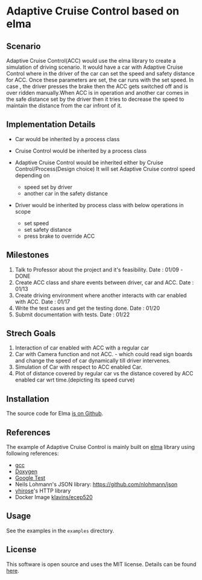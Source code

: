 Adaptive Cruise Control based on elma
===
Scenario
---
Adaptive Cruise Control(ACC) would use the elma library to create a simulation of driving scenario. It would have a car with Adaptive Cruise Control where in the driver of the car can set the speed and safety distance for ACC. Once these parameters are set, the car runs with the set speed. In case , the driver presses the brake then the ACC gets switched off and is over ridden manually.When ACC is in operation and another car comes in the safe distance set by the driver then it tries to decrease the speed to maintain the distance from the car infront of it.

Implementation Details
---
- Car would be inherited by a process class

- Cruise Control would be inherited by a process class

- Adaptive Cruise Control would be inherited either by Cruise Control/Process(Design choice)
    It will set Adaptive Cruise control speed depending on 
    - speed set by driver
    - another car in the safety distance

- Driver would be inherited by process class with below operations in scope
    - set speed
    - set safety distance
    - press brake to override ACC

Milestones 
---
1. Talk to Professor about the project and it's feasibility. Date : 01/09 -DONE
2. Create ACC class and share events between driver, car and ACC. Date : 01/13
3. Create driving environment where another interacts with car enabled with ACC. Date : 01/17
4. Write the test cases and get the testing done. Date : 01/20
5. Submit documentation with tests. Date : 01/22

Strech Goals
---
1. Interaction of car enabled with ACC with a regular car
2. Car with Camera function and not ACC. - which could read sign boards and change the speed of car dynamically till driver intervenes.
3. Simulation of Car with respect to ACC enabled Car.
4. Plot of distance covered by regular car vs the distance covered by ACC enabled car wrt time.(depicting its speed curve)

Installation
---

The source code for Elma [is on Github](https://github.com/klavinslab/elma).



References
---
The example of Adaptive Cruise Control is mainly built on [elma](https://github.com/klavinslab/elma) library using following references:
- [gcc](https://gcc.gnu.org/)
- [Doxygen](http://www.doxygen.nl/)
- [Google Test](https://github.com/google/googletest)
- Neils Lohmann's JSON library: https://github.com/nlohmann/json
- [yhirose](https://github.com/yhirose)'s HTTP library
- Docker Image [klavins/ecep520](https://hub.docker.com/r/klavins/ecep520)

Usage
---
See the examples in the `examples` directory.

License
---
This software is open source and uses the MIT license. Details can be found [here](https://github.com/klavinslab/elma).
